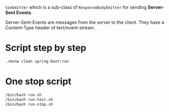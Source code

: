 
`SseEmitter` which is a sub-class of `ResponseBodyEmitter` for sending **Server-Sent Events**.

Server-Sent-Events are messages from the server to the client. They have a Content-Type header of text/event-stream.

# Script step by step

```bash
./mvnw clean spring-boot:run
```

# One stop script
```bash
/bin/bash run.sh
/bin/bash run-test.sh
/bin/bash run-stop.sh
```
